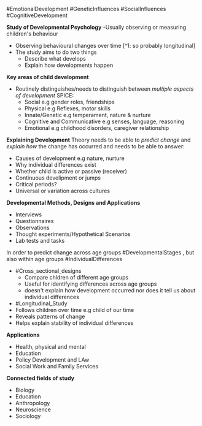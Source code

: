 #EmotionalDevelopment 
#GeneticInfluences
#SocialInfluences
#CognitiveDevelopment

**Study of Developmental Psychology**
-Usually observing or measuring children's behaviour
- Observing behavioural changes over time 
 [^1: so probably longitudinal]
- The study aims to do two things
	- Describe what develops
	- Explain how developments happen

**Key areas of child development** 
- Routinely distinguishes/needs to distinguish between *multiple aspects of development* SPICE:
	- Social e.g gender roles, friendships
	- Physical e.g Reflexes, motor skills
	- Innate/Genetic e.g temperament, nature & nurture
	- Cognitive and Communicative e.g senses, language, reasoning
	- Emotional e.g childhood disorders, caregiver relationship

**Explaining Development**
Theory needs to be able to *predict change* and *explain how* the change has occurred and needs to be able to answer:

- Causes of development e.g nature, nurture
- Why individual differences exist
- Whether child is active or passive (receiver)
- Continuous develipment or jumps
- Critical periods?
- Universal or variation across cultures

**Developmental Methods, Designs and Applications**
- Interviews
- Questionnaires
- Observations
- Thought experiments/Hypothetical Scenarios
- Lab tests and tasks

In order to predict change across age groups #DevelopmentalStages , but also within age groups #IndividualDifferences
- #Cross_sectional_designs 
	- Compare chldren of different age groups
	- Useful for identifying differences across age  groups
	- doesn't explain how development occurred nor does it tell us about individual differences
- #Longitudinal_Study
- Follows children over time e.g child of our time
- Reveals patterns of change
- Helps explain stability of individual differences

**Applications**
- Health, physical and mental
- Education
- Policy Development and LAw
- Social Work and Family Services

**Connected fields of study**
- Biology
- Education
- Anthropology
- Neuroscience
- Sociology
